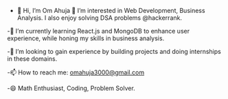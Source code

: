 - 👋 Hi, I’m Om Ahuja
👀 I’m interested in Web Development, Business Analysis. I also enjoy solving DSA problems @hackerrank.

-🌱 I’m currently learning React.js and MongoDB to enhance user experience, while honing my skills in business analysis.

-💞️ I’m looking to gain experience by building projects and doing internships in these domains.

-📫 How to reach me: omahuja3000@gmail.com

-😄 Math Enthusiast, Coding, Problem Solver.